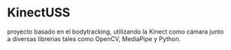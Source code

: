 # KinectUSS
proyecto basado en el bodytracking, utilizando la Kinect como cámara junto a diversas librerias tales como OpenCV, MediaPipe y Python.
